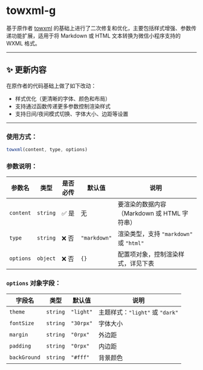 # towxml-g

基于原作者 [towxml](https://github.com/sbfkcel/towxml) 的基础上进行了二次修复和优化，主要包括样式增强、参数传递功能扩展，适用于将 Markdown 或 HTML 文本转换为微信小程序支持的 WXML 格式。

---

## ✨ 更新内容

在原作者的代码基础上做了如下改动：

- 样式优化（更清晰的字体、颜色和布局）
- 支持通过函数传递更多参数控制渲染样式
- 支持日间/夜间模式切换、字体大小、边距等设置

---
### 使用方式：

```js
towxml(content, type, options)
```

### 参数说明：

| 参数名    | 类型     | 是否必传 | 默认值       | 说明                                        |
|-----------|----------|----------|--------------|---------------------------------------------|
| `content` | `string` | ✅ 是     | 无           | 要渲染的数据内容（Markdown 或 HTML 字符串） |
| `type`    | `string` | ❌ 否     | `"markdown"` | 渲染类型，支持 `"markdown"` 或 `"html"`     |
| `options` | `object` | ❌ 否     | `{}`         | 配置项对象，控制渲染样式，详见下表         |

### `options` 对象字段：

| 字段名         | 类型     | 默认值      | 说明                                |
|----------------|----------|-------------|-------------------------------------|
| `theme`        | `string` | `"light"`   | 主题样式：`"light"` 或 `"dark"`     |
| `fontSize`     | `string` | `"30rpx"`   | 字体大小                            |
| `margin`       | `string` | `"0rpx"`    | 外边距                              |
| `padding`      | `string` | `"0rpx"`    | 内边距                              |
| `backGround`   | `string` | `"#fff"`    | 背景颜色                            |
